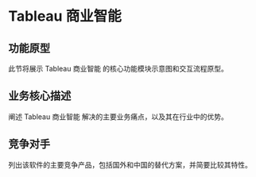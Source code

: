 # Tableau 商业智能

## 功能原型

此节将展示 Tableau 商业智能 的核心功能模块示意图和交互流程原型。

## 业务核心描述

阐述 Tableau 商业智能 解决的主要业务痛点，以及其在行业中的优势。

## 竞争对手

列出该软件的主要竞争产品，包括国外和中国的替代方案，并简要比较其特性。
